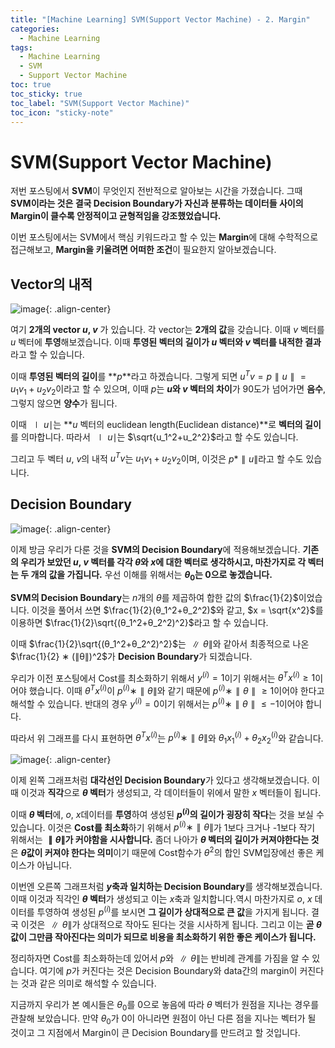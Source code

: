 ```yaml
---
title: "[Machine Learning] SVM(Support Vector Machine) - 2. Margin"
categories:
  - Machine Learning
tags:
  - Machine Learning
  - SVM
  - Support Vector Machine
toc: true
toc_sticky: true
toc_label: "SVM(Support Vector Machine)"
toc_icon: "sticky-note"
---
```


# SVM(Support Vector Machine)

저번 포스팅에서 **SVM**이 무엇인지 전반적으로 알아보는 시간을 가졌습니다. 그때 **SVM이라는 것은 결국 Decision Boundary가 자신과 분류하는 데이터들 사이의 Margin이 클수록 안정적이고 균형적임을 강조했었습니다.**

이번 포스팅에서는 SVM에서 핵심 키워드라고 할 수 있는 **Margin**에 대해 수학적으로 접근해보고, **Margin을 키울려면 어떠한 조건**이 필요한지 알아보겠습니다.

## Vector의 내적

![image](https://user-images.githubusercontent.com/55765292/168755165-2f157102-2229-4388-8e48-bb036350aa72.png){: .align-center}


여기 **2개의 vector $u$, $v$** 가 있습니다. 각 vector는 **2개의 값**을 갖습니다. 이때 $v$ 벡터를 $u$ 벡터에 **투영**해보겠습니다. 이때 **투영된 벡터의 길이가 $u$ 벡터와 $v$ 벡터를 내적한 결과**라고 할 수 있습니다.

이때 **투영된 벡터의 길이**를 **$p$**라고 하겠습니다. 그렇게 되면 $u^Tv = p∥u∥ = u_1v_1+u_2v_2$이라고 할 수 있으며, 이때 $p$는 **$u$와 $v$ 벡터의 차이**가 90도가 넘어가면 **음수**, 그렇지 않으면 **양수**가 됩니다.

이때 $∣u∣$는 **$u$ 벡터의 euclidean length(Euclidean distance)**로 **벡터의 길이**를 의마합니다. 따라서 $∣u∣$는 $\sqrt{u_1^2+u_2^2}$라고 할 수도 있습니다.

그리고 두 벡터 $u$, $v$의 내적 $u^Tv$는 $u_1v_1+u_2v_2$이며, 이것은 $p * ∥u∥$라고 할 수도 있습니다.


## Decision Boundary

![image](https://user-images.githubusercontent.com/55765292/168748904-90630302-ef2c-4590-837a-b5689dc8f534.png){: .align-center}

이제 방금 우리가 다룬 것을 **SVM의 Decision Boundary**에 적용해보겠습니다. **기존의 우리가 보았던 $u$, $v$ 벡터를 각각 $θ$와 $x$에 대한 벡터로 생각하시고, 마찬가지로 각 벡터는 두 개의 값을 가집니다.** 우선 이해를 위해서는 **$θ_0$는 0으로 놓겠습니다.**

**SVM의 Decision Boundary**는 $n$개의 $θ$를 제곱하여 합한 값의 $\frac{1}{2}$이었습니다. 이것을 풀어서 쓰면 $\frac{1}{2}(θ_1^2+θ_2^2)$와 같고, $x = \sqrt{x^2}$를 이용하면 $\frac{1}{2}\sqrt{(θ_1^2+θ_2^2)^2}$라고 할 수 있습니다.

이때 $\frac{1}{2}\sqrt{(θ_1^2+θ_2^2)^2}$는 $∥θ∥$와 같아서 최종적으로 나온 $\frac{1}{2} ∗ (∥θ∥)^2$가 **Decision Boundary**가 되겠습니다.

우리가 이전 포스팅에서 Cost를 최소화하기 위해서 $y^{(i)} = 1$이기 위해서는 $θ^Tx^{(i)} ≥ 1$이어야 했습니다. 이때 $θ^Tx^{(i)}$이 $p^{(i)} ∗ ∥θ∥$와 같기 때문에 $p^{(i)} ∗ ∥θ∥ ≥ 1$이어야 한다고 해석할 수 있습니다. 반대의 경우 $y^{(i)} = 0$이기 위해서는 $p^{(i)} ∗ ∥θ∥ ≤ -1$이어야 합니다.

따라서 위 그래프를 다시 표현하면 $θ^Tx^{(i)}$는 $p^{(i)} ∗ ∥θ∥$와 $θ_1x_1^{(i)} + θ_2x_2^{(i)}$와 같습니다.

![image](https://user-images.githubusercontent.com/55765292/168751415-d577935f-2ec0-474f-858a-b3d25b8fbe83.png){: .align-center}

이제 왼쪽 그래프처럼 **대각선인 Decision Boundary**가 있다고 생각해보겠습니다. 이때 이것과 **직각**으로 **$θ$ 벡터**가 생성되고, 각 데이터들이 위에서 말한 $x$ 벡터들이 됩니다.

이때 **$θ$ 벡터**에, $o$, $x$데이터를 **투영**하여 생성된 **$p^{(i)}$의 길이가 굉장히 작다**는 것을 보실 수 있습니다. 이것은 **Cost를 최소화**하기 위해서 $p^{(i)} ∗ ∥θ∥$가 1보다 크거나 -1보다 작기 위해서는 **$∥θ∥$가 커야함을 시사합니다.** 좀더 나아가 **$θ$ 벡터의 길이가 커져야한다는 것**은 **$θ$값이 커져야 한다는 의미**이기 때문에 Cost함수가 $θ^2$의 합인 SVM입장에선 좋은 케이스가 아닙니다.

이번엔 오른쪽 그래프처럼 **$y$축과 일치하는 Decision Boundary**를 생각해보겠습니다. 이때 이것과 직각인 **$θ$ 벡터**가 생성되고 이는 $x$축과 일치합니다.역시 마찬가지로 $o$, $x$ 데이터를 투영하여 생성된 $p^{(i)}$를 보시면 **그 길이가 상대적으로 큰 값**을 가지게 됩니다. 결국 이것은 $∥θ∥$가 상대적으로 작아도 된다는 것을 시사하게 됩니다. 그리고 이는 **곧 $θ$ 값이 그만큼 작아진다는 의미가 되므로 비용을 최소화하기 위한 좋은 케이스가 됩니다.**

정리하자면 Cost를 최소화하는데 있어서 $p$와 $∥θ∥$는 반비례 관계를 가짐을 알 수 있습니다. 여기에 $p$가 커진다는 것은 Decision Boundary와 data간의 margin이 커진다는 것과 같은 의미로 해석할 수 있습니다.

지금까지 우리가 본 예시들은 $θ_0$를 0으로 놓음에 따라 $θ$ 벡터가 원점을 지나는 경우를 관찰해 보았습니다. 만약 $θ_0$가 0이 아니라면 원점이 아닌 다른 점을 지나는 벡터가 될 것이고 그 지점에서 Margin이 큰 Decision Boundary를 만드려고 할 것입니다.
